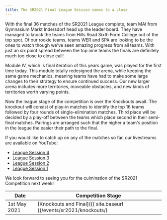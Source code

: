 ```yaml
---
title: The SR2021 Final League Session comes to a close
---
```


With the final 36 matches of the SR2021 League complete, team MAI from Gymnasium
Markt Indersdorf head up the leader board. They have managed to knock the teams from
Hills Road Sixth Form College out of the top spot. Of our rookie teams, teams WER
and SPA are looking to be the ones to watch though we've seen amazing progress
from all teams. With just an six point spread between the top nine teams the
finals are definitely much too close to close call!

Module Ⅳ, which is final iteration of this years game, was played for the
first time today. This module totally redesigned the arena, while keeping
the same game mechanics, meaning teams have had to make some large changes
to their strategy to ensure continued success. Our new larger arena includes
more territories, moveable obstacles, and new kinds of territories worth
varying points.

Now the league stage of the competition is over the Knockouts await.
The knockout will consist of play-in matches to identify the top 16 teams
followed by four rounds of single-elimination matches. Third place will be
decided by a play-off between the teams which place second in their semi-final
matches. Pairings are arranged such that the higher a team's position in the league
the easier their path to the final.

If you would like to catch up on any of the matches so far, our livestreams are
available on YouTube:

* [League Session 4](https://www.youtube.com/watch?v=E9gF-GZbf5M)
* [League Session 3](https://www.youtube.com/watch?v=MpuhtW4mCKM)
* [League Session 2](https://www.youtube.com/watch?v=RwW5Oz30gbE)
* [League Session 1](https://www.youtube.com/watch?v=cAvk-nfTUis)

We look forward to seeing you for the culmination of the SR2021 Competition next week!

| Date              | Competition Stage                                                                     |
|-------------------|---------------------------------------------------------------------------------------|
| 1st May 2021      | [Knockouts and Final]({{ site.baseurl }}/events/sr2021/knockouts/)                    |
